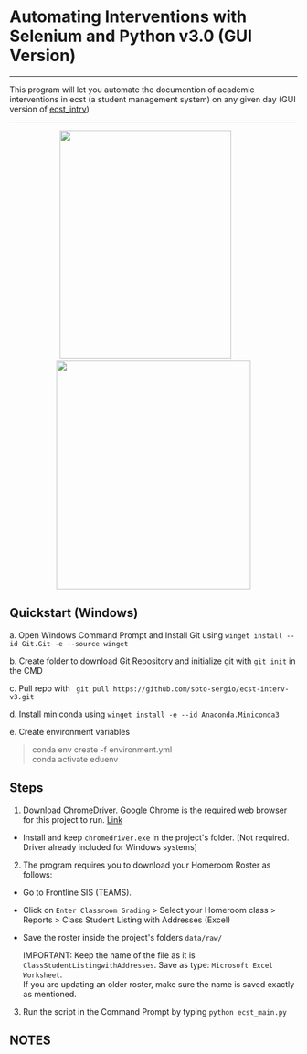 # Automating Interventions with Selenium and Python v3.0 (GUI Version)
***

This program will let you automate the documention of academic interventions in ecst (a student management system) 
on any given day (GUI version of [ecst_intrv](https://github.com/soto-sergio/ecst_intrv))
***
<p align = "center">
  <img src = "https://user-images.githubusercontent.com/104229323/227680381-a2e1ef6a-05fd-4bc7-be44-952c86c02da7.png" width = 300". height = 400>        &nbsp;&nbsp;&nbsp;&nbsp;&nbsp;&nbsp;
  <img src = "https://user-images.githubusercontent.com/104229323/230721948-4d7d8f03-7f30-497a-916a-5985e6717246.png" width = 340, height = 400>
</p>

## Quickstart (Windows)

a. Open Windows Command Prompt and Install Git using `winget install --id Git.Git -e --source winget`  

b. Create folder to download Git Repository and initialize git with `git init` in the CMD 

c. Pull repo with ` git pull https://github.com/soto-sergio/ecst-interv-v3.git`  

d. Install miniconda using  `winget install -e --id Anaconda.Miniconda3`  

e. Create environment variables  

> conda env create -f environment.yml  
> conda activate eduenv  

## Steps

1. Download ChromeDriver. Google Chrome is the required web browser for this project to run. [Link](https://googlechromelabs.github.io/chrome-for-testing/) 
- Install and keep `chromedriver.exe` in the project's folder. [Not required. Driver already included for Windows systems]

2. The program requires you to download your Homeroom Roster as follows:
- Go to Frontline SIS (TEAMS). 
- Click on `Enter Classroom Grading` > Select your Homeroom class > Reports > Class Student Listing with Addresses (Excel)
- Save the roster inside the project's folders `data/raw/`  

  IMPORTANT: Keep the name of the file as it is `ClassStudentListingwithAddresses`. Save as type: `Microsoft Excel Worksheet`.  
  If you are updating an older roster, make sure the name is saved exactly as mentioned.   

3. Run the script in the Command Prompt by typing `python ecst_main.py`  


## NOTES


